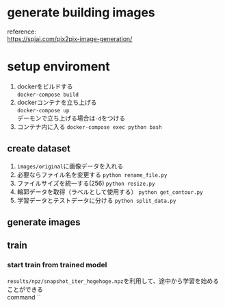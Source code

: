 # generate building images

reference:  
https://spjai.com/pix2pix-image-generation/

# setup enviroment
1. dockerをビルドする  
`docker-compose build`
2. dockerコンテナを立ち上げる  
`docker-compose up`  
デーモンで立ち上げる場合は`-d`をつける
3. コンテナ内に入る
`docker-compose exec python bash`
## create dataset
1. `images/original`に画像データを入れる
2. 必要ならファイル名を変更する `python rename_file.py`
3. ファイルサイズを統一する(256) `python resize.py`
4. 輪郭データを取得（ラベルとして使用する） `python get_contour.py`
5. 学習データとテストデータに分ける `python split_data.py`

## generate images

## train

### start train from trained model
`results/npz/snapshot_iter_hogehoge.npz`を利用して、途中から学習を始めることができる  
command ``